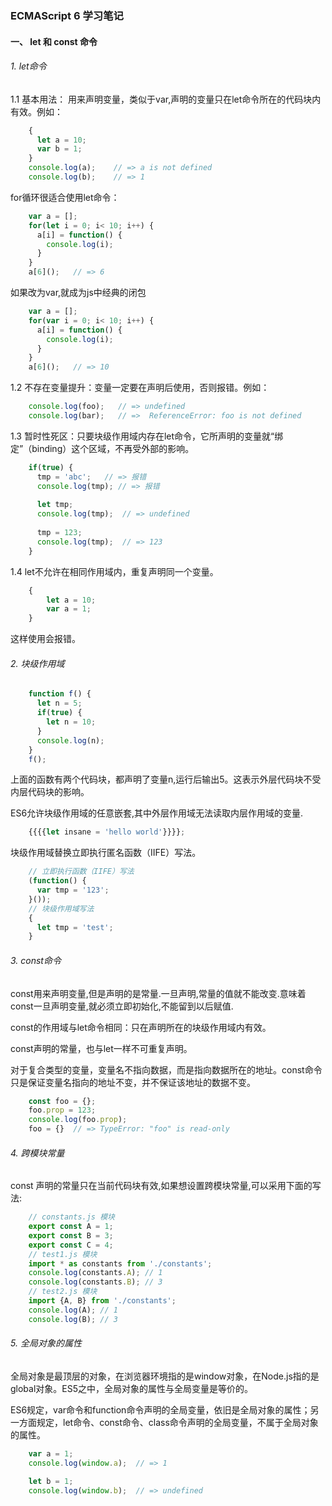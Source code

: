 ### ECMAScript 6 学习笔记
#### 一、 let 和 const 命令
###### 1. let命令
1.1 基本用法：
    用来声明变量，类似于var,声明的变量只在let命令所在的代码块内有效。例如：
```javascript
    {
      let a = 10;
      var b = 1;
    }
    console.log(a);    // => a is not defined
    console.log(b);    // => 1
```

for循环很适合使用let命令：

```javascript
    var a = [];
    for(let i = 0; i< 10; i++) {
      a[i] = function() {
        console.log(i);
      }
    }
    a[6]();   // => 6
```
如果改为var,就成为js中经典的闭包
```javascript
    var a = [];
    for(var i = 0; i< 10; i++) {
      a[i] = function() {
        console.log(i);
      }
    }
    a[6]();   // => 10
```
1.2 不存在变量提升：变量一定要在声明后使用，否则报错。例如：
```javascript
    console.log(foo);   // => undefined
    console.log(bar);   // =>  ReferenceError: foo is not defined
```
1.3 暂时性死区：只要块级作用域内存在let命令，它所声明的变量就“绑定”（binding）这个区域，不再受外部的影响。
```javascript
    if(true) {
      tmp = 'abc';   // => 报错
      console.log(tmp); // => 报错
      
      let tmp;
      console.log(tmp);  // => undefined
      
      tmp = 123;
      console.log(tmp);  // => 123
    }
```
1.4 let不允许在相同作用域内，重复声明同一个变量。
```javascript
    {
        let a = 10;
        var a = 1;
    }
```
这样使用会报错。
###### 2. 块级作用域
```javascript
    function f() {
      let n = 5;
      if(true) {
        let n = 10;
      }
      console.log(n);
    }
    f();
```
上面的函数有两个代码块，都声明了变量n,运行后输出5。这表示外层代码块不受内层代码块的影响。

ES6允许块级作用域的任意嵌套,其中外层作用域无法读取内层作用域的变量.
```javascript
    {{{{let insane = 'hello world'}}}};
```

块级作用域替换立即执行匿名函数（IIFE）写法。
```javascript
    // 立即执行函数（IIFE）写法
    (function() {
      var tmp = '123';
    }());
    // 块级作用域写法
    {
      let tmp = 'test';
    }
```
###### 3. const命令

const用来声明变量,但是声明的是常量.一旦声明,常量的值就不能改变.意味着const一旦声明变量,就必须立即初始化,不能留到以后赋值.

const的作用域与let命令相同：只在声明所在的块级作用域内有效。

const声明的常量，也与let一样不可重复声明。

对于复合类型的变量，变量名不指向数据，而是指向数据所在的地址。const命令只是保证变量名指向的地址不变，并不保证该地址的数据不变。
```javascript
    const foo = {};
    foo.prop = 123;
    console.log(foo.prop);
    foo = {}  // => TypeError: "foo" is read-only
```
###### 4. 跨模块常量
const 声明的常量只在当前代码块有效,如果想设置跨模块常量,可以采用下面的写法:
```javascript
    // constants.js 模块
    export const A = 1;
    export const B = 3;
    export const C = 4;
    // test1.js 模块
    import * as constants from './constants';
    console.log(constants.A); // 1
    console.log(constants.B); // 3
    // test2.js 模块
    import {A, B} from './constants';
    console.log(A); // 1
    console.log(B); // 3
```
###### 5. 全局对象的属性
全局对象是最顶层的对象，在浏览器环境指的是window对象，在Node.js指的是global对象。ES5之中，全局对象的属性与全局变量是等价的。

ES6规定，var命令和function命令声明的全局变量，依旧是全局对象的属性；另一方面规定，let命令、const命令、class命令声明的全局变量，不属于全局对象的属性。
```javascript
    var a = 1;
    console.log(window.a);  // => 1

    let b = 1;
    console.log(window.b);  // => undefined

```